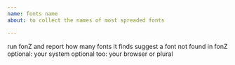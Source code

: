 ```yaml
---
name: fonts name
about: to collect the names of most spreaded fonts

---
```


run fonZ and report how many fonts it finds
suggest a font not found in fonZ
optional: your system
optional too: your browser or plural
